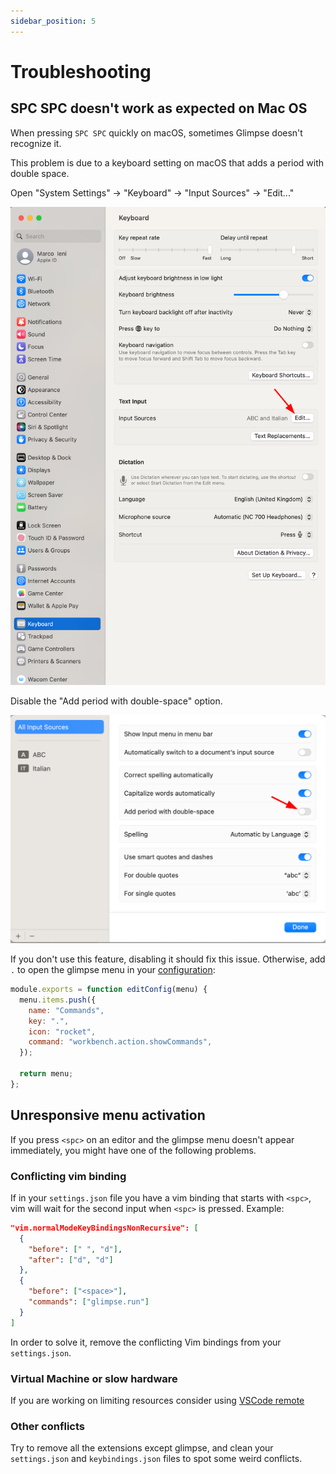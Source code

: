 ```yaml
---
sidebar_position: 5
---
```


# Troubleshooting

## SPC SPC doesn't work as expected on Mac OS

When pressing `SPC SPC` quickly on macOS, sometimes Glimpse doesn't recognize it.

This problem is due to a keyboard setting on macOS that adds a period with double space.

Open "System Settings" -> "Keyboard" -> "Input Sources" -> "Edit..."

![Input Source settings](img/input_sources.png)

Disable the "Add period with double-space" option.

![Setting to disable](img/double-space.png)

If you don't use this feature, disabling it should fix this issue.
Otherwise, add `.` to open the glimpse menu in your [configuration](configuration#add-a-key-binding-to-the-top-menu):

```js
module.exports = function editConfig(menu) {
  menu.items.push({
    name: "Commands",
    key: ".",
    icon: "rocket",
    command: "workbench.action.showCommands",
  });

  return menu;
};
```

## Unresponsive menu activation

If you press `<spc>` on an editor and the glimpse menu doesn't appear immediately, you might have one of the following problems.

### Conflicting vim binding

If in your `settings.json` file you have a vim binding that starts with `<spc>`, vim will wait for the second input when `<spc>` is pressed.
Example:

```json title="settings.json"
"vim.normalModeKeyBindingsNonRecursive": [
  {
    "before": [" ", "d"],
    "after": ["d", "d"]
  },
  {
    "before": ["<space>"],
    "commands": ["glimpse.run"]
  }
]
```

In order to solve it, remove the conflicting Vim bindings from your `settings.json`.

### Virtual Machine or slow hardware

If you are working on limiting resources consider using [VSCode remote](https://code.visualstudio.com/docs/remote/remote-overview)

### Other conflicts

Try to remove all the extensions except glimpse, and clean your `settings.json`
and `keybindings.json` files to spot some weird conflicts.
